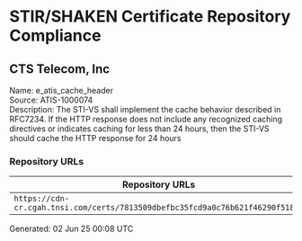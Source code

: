 # STIR/SHAKEN Certificate Repository Compliance

## CTS Telecom, Inc

Name: e_atis_cache_header\
Source: ATIS-1000074\
Description: The STI-VS shall implement the cache behavior described in RFC7234. If the HTTP response does not include any recognized caching directives or indicates caching for less than 24 hours, then the STI-VS should cache the HTTP response for 24 hours
### Repository URLs

| Repository URLs | Not After |  Problems | Link |
|-----------------|-----------|-----------|------|
| `https://cdn-cr.cgah.tnsi.com/certs/7813509dbefbc35fcd9a0c76b621f46290f5185f` | 15&#160;Sep&#160;24&#160;13:09&#160;UTC | true | [view](../../REPOS/0e3a607e8bbcf1c692f85f0c9449e49c22bcb03c/README.md) |


Generated: 02 Jun 25 00:08 UTC
